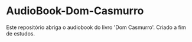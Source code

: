 # AudioBook-Dom-Casmurro
Este repositório abriga o audiobook do livro 'Dom Casmurro'. Criado a fim de estudos.
